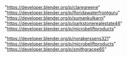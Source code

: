 "https://developer.blender.org/p/claregreene"
"https://developer.blender.org/p/floridawaterfrontguru"
"https://developer.blender.org/p/sumankulkarni"
"https://developer.blender.org/p/parkstonerealestate46"
"https://developer.blender.org/p/microbeliftproducts"
 
"https://developer.blender.org/p/norakerssens321"
"https://developer.blender.org/p/microbeliftproducts"
"https://developer.blender.org/p/smithgracee65"
 
